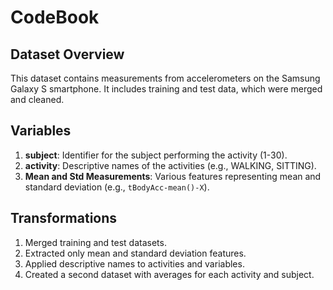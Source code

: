 # CodeBook

## Dataset Overview
This dataset contains measurements from accelerometers on the Samsung Galaxy S smartphone. It includes training and test data, which were merged and cleaned.

## Variables
1. **subject**: Identifier for the subject performing the activity (1-30).
2. **activity**: Descriptive names of the activities (e.g., WALKING, SITTING).
3. **Mean and Std Measurements**: Various features representing mean and standard deviation (e.g., `tBodyAcc-mean()-X`).

## Transformations
1. Merged training and test datasets.
2. Extracted only mean and standard deviation features.
3. Applied descriptive names to activities and variables.
4. Created a second dataset with averages for each activity and subject.
